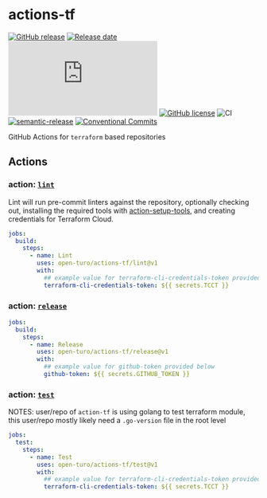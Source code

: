# actions-tf

[![GitHub release](https://img.shields.io/github/release/Naereen/StrapDown.js.svg)](https://GitHub.com/Naereen/StrapDown.js/releases/)
[![Release date][release-date-image]][release-url]
[![GitHub latest commit](https://badgen.net/github/last-commit/Naereen/Strapdown.js)](https://GitHub.com/Naereen/StrapDown.js/commit/)
[![GitHub license](https://img.shields.io/github/license/Naereen/StrapDown.js.svg)](https://github.com/Naereen/StrapDown.js/blob/master/LICENSE)
![CI](https://github.com/open-turo/actions-tf/actions/workflows/release.yaml/badge.svg)
[![semantic-release][semantic-image]][semantic-url]
[![Conventional Commits](https://img.shields.io/badge/Conventional%20Commits-1.0.0-yellow.svg)](https://conventionalcommits.org)

GitHub Actions for `terraform` based repositories

## Actions

### action: [`lint`](./lint)

Lint will run pre-commit linters against the repository, optionally checking out, installing the required tools with [action-setup-tools](https://github.com/open-turo/action-setup-tools), and creating credentials for Terraform Cloud.

```yaml
jobs:
  build:
    steps:
      - name: Lint
        uses: open-turo/actions-tf/lint@v1
        with:
          ## example value for terraform-cli-credentials-token provided below
          terraform-cli-credentials-token: ${{ secrets.TCCT }}
```

### action: [`release`](./release)

```yaml
jobs:
  build:
    steps:
      - name: Release
        uses: open-turo/actions-tf/release@v1
        with:
          ## example value for github-token provided below
          github-token: ${{ secrets.GITHUB_TOKEN }}
```

### action: [`test`](./test)

NOTES: user/repo of `action-tf` is using golang to test terraform module, this user/repo mostly likely need a `.go-version` file in the root level

```yaml
jobs:
  test:
    steps:
      - name: Test
        uses: open-turo/actions-tf/test@v1
        with:
          ## example value for terraform-cli-credentials-token provided below
          terraform-cli-credentials-token: ${{ secrets.TCCT }}
```

<!-- Links: -->

[version-image]: https://img.shields.io/github/package-json/v/open-turo/actions-tf.svg
[workflows-badge-image]: https://github.com/cycjimmy/semantic-release-action/workflows/Test%20Release/badge.svg
[release-date-image]: https://img.shields.io/github/release-date/open-turo/actions-tf.svg
[release-url]: https://github.com/cycjimmy/semantic-release-action/releases
[semantic-image]: https://img.shields.io/badge/%20%20%F0%9F%93%A6%F0%9F%9A%80-semantic--release-e10079.svg
[semantic-url]: https://github.com/semantic-release/semantic-release
[license-image]: https://img.shields.io/npm/l/@cycjimmy/semantic-release-action.svg
[license-url]: https://github.com/cycjimmy/semantic-release-action/blob/master/LICENSE
[changelog-url]: https://github.com/cycjimmy/semantic-release-action/blob/master/docs/CHANGELOG.md
[github-packages-registry]: https://github.com/features/packages
